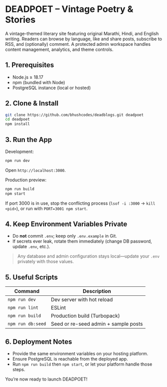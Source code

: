 # DEADPOET – Vintage Poetry & Stories

A vintage-themed literary site featuring original Marathi, Hindi, and English writing. Readers can browse by language, like and share posts, subscribe to RSS, and (optionally) comment. A protected admin workspace handles content management, analytics, and theme controls.

## 1. Prerequisites

- Node.js ≥ 18.17  
- npm (bundled with Node)  
- PostgreSQL instance (local or hosted)

## 2. Clone & Install

```bash
git clone https://github.com/bhushcodes/deadblogs.git deadpoet
cd deadpoet
npm install
```

## 3. Run the App

Development:

```bash
npm run dev
```

Open `http://localhost:3000`.

Production preview:

```bash
npm run build
npm start
```

If port 3000 is in use, stop the conflicting process (`lsof -i :3000` → `kill <pid>`), or run with `PORT=3001 npm start`.

## 4. Keep Environment Variables Private

- Do **not** commit `.env`; keep only `.env.example` in Git.
- If secrets ever leak, rotate them immediately (change DB password, update `.env`, etc.).

> Any database and admin configuration stays local—update your `.env` privately with those values.

## 5. Useful Scripts

| Command           | Description                           |
| ----------------- | ------------------------------------- |
| `npm run dev`     | Dev server with hot reload            |
| `npm run lint`    | ESLint                                |
| `npm run build`   | Production build (Turbopack)          |
| `npm run db:seed` | Seed or re-seed admin + sample posts  |

## 6. Deployment Notes

- Provide the same environment variables on your hosting platform.
- Ensure PostgreSQL is reachable from the deployed app.
- Run `npm run build` then `npm start`, or let your platform handle those steps.

You’re now ready to launch DEADPOET!
